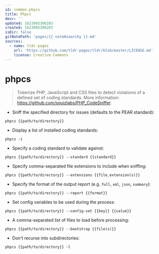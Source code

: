 ```yaml
---
id: common.phpcs
title: Phpcs
desc: ''
updated: 1623965306203
created: 1623965306203
isDir: false
gitNotePath: 'pages/{{ noteHiearchy }}.md'
sources:
  - name: tldr-pages
    url: 'https://github.com/tldr-pages/tldr/blob/master/LICENSE.md'
    license: Creative Commons
---
```

# phpcs

> Tokenize PHP, JavaScript and CSS files to detect violations of a defined set of coding standards.
> More information: <https://github.com/squizlabs/PHP_CodeSniffer>.

- Sniff the specified directory for issues (defaults to the PEAR standard):

`phpcs {{path/to/directory}}`

- Display a list of installed coding standards:

`phpcs -i`

- Specify a coding standard to validate against:

`phpcs {{path/to/directory}} --standard {{standard}}`

- Specify comma-separated file extensions to include when sniffing:

`phpcs {{path/to/directory}} --extensions {{file_extension(s)}}`

- Specify the format of the output report (e.g. `full`, `xml`, `json`, `summary`):

`phpcs {{path/to/directory}} --report {{format}}`

- Set config variables to be used during the process:

`phpcs {{path/to/directory}} --config-set {{key}} {{value}}`

- A comma-separated list of files to load before processing:

`phpcs {{path/to/directory}} --bootstrap {{file(s)}}`

- Don't recurse into subdirectories:

`phpcs {{path/to/directory}} -l`

